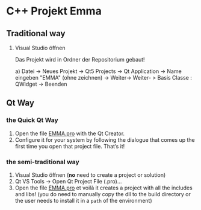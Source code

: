 # C++ Projekt Emma

## Traditional way

1. Visual Studio öffnen
    
    Das Projekt wird in Ordner der Repositorium gebaut!
    
    
	a) Datei ->  Neues Projekt -> Qt5 Projects -> Qt Application -> Name eingeben "EMMA" (ohne zeichnen)  -> Weiter-> Weiter- > Basis Classe : QWidget -> Beenden 

## Qt Way

### the Quick Qt Way

1. Open the file [EMMA.pro](/EMMA/EMMA/EMMA.pro) with the Qt Creator.
2. Configure it for your system by following the dialogue that comes up the first time you open that project file. That’s it!

### the semi-traditional way

1. Visual Studio öffnen
    (**no** need to create a project or solution)
2. Qt VS Tools -> Open Qt Project File (.pro)...
3. Open the file [EMMA.pro](/EMMA/EMMA/EMMA.pro) et voilà it creates a project with all the includes and libs!
    (you do need to manually copy the dll to the build directory or the user needs to install it in a `path` of the environment)